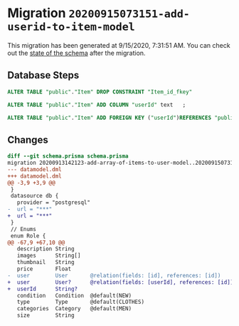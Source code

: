 # Migration `20200915073151-add-userid-to-item-model`

This migration has been generated at 9/15/2020, 7:31:51 AM.
You can check out the [state of the schema](./schema.prisma) after the migration.

## Database Steps

```sql
ALTER TABLE "public"."Item" DROP CONSTRAINT "Item_id_fkey"

ALTER TABLE "public"."Item" ADD COLUMN "userId" text   ;

ALTER TABLE "public"."Item" ADD FOREIGN KEY ("userId")REFERENCES "public"."User"("id") ON DELETE SET NULL  ON UPDATE CASCADE
```

## Changes

```diff
diff --git schema.prisma schema.prisma
migration 20200913142123-add-array-of-items-to-user-model..20200915073151-add-userid-to-item-model
--- datamodel.dml
+++ datamodel.dml
@@ -3,9 +3,9 @@
 }
 datasource db {
   provider = "postgresql"
-  url = "***"
+  url = "***"
 }
 // Enums
 enum Role {
@@ -67,9 +67,10 @@
   description String
   images      String[]
   thumbnail   String
   price       Float
-  user        User       @relation(fields: [id], references: [id])
+  user        User?      @relation(fields: [userId], references: [id])
+  userId      String?
   condition   Condition  @default(NEW)
   type        Type       @default(CLOTHES)
   categories  Category   @default(MEN)
   size        String
```


